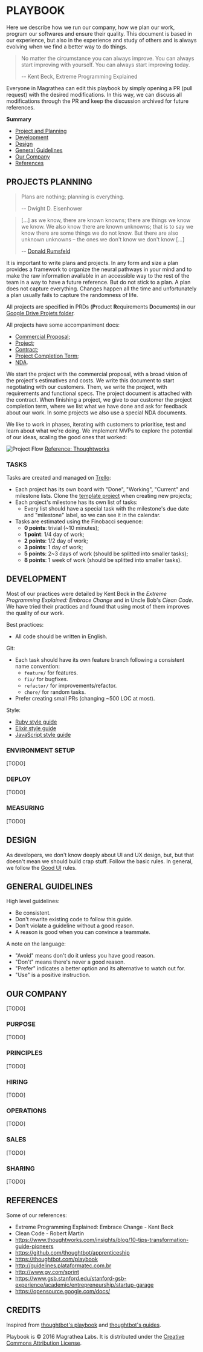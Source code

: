 # PLAYBOOK

Here we describe how we run our company, how we plan our work, program our softwares and ensure their quality. This document is based in our experience, but also in the experience and study of others and is always evolving when we find a better way to do things.

> No matter the circumstance you can always improve. You can always start improving with yourself. You can always start improving today.
>
> -- Kent Beck, Extreme Programming Explained


Everyone in Magrathea can edit this playbook by simply opening a PR (pull request) with the desired modifications. In this way, we can discuss all modifications through the PR and keep the discussion archived for future references.

**Summary**

* [Project and Planning](#markdown-header-projects-planning)
* [Development](#markdown-header-development)
* [Design](#markdown-header-design)
* [General Guidelines](#markdown-header-general-guidelines)
* [Our Company](#markdown-header-our-company)
* [References](#markdown-header-references)

## PROJECTS PLANNING

> Plans are nothing; planning is everything.
>
> -- Dwight D. Eisenhower

> [...] as we know, there are known knowns; there are things we know we know. We also know there are known unknowns; that is to say we know there are some things we do not know. But there are also unknown unknowns – the ones we don't know we don't know [...]
>
> -- [Donald Rumsfeld](https://www.wikiwand.com/en/There_are_known_knowns)

It is important to write plans and projects. In any form and size a plan provides a framework to organize the neural pathways in your mind and to make the raw information available in an accessible way to the rest of the team in a way to have a future reference. But do not stick to a plan. A plan does not capture everything. Changes happen all the time and unfortunately a plan usually fails to capture the randomness of life.

All projects are specified in PRDs (**P**roduct **R**equirements **D**ocuments) in our [Google Drive Projets folder](https://drive.google.com/drive/folders/0B6m7dowklNjvUTVIcURiazBoM2s).

All projects have some accompaniment docs:

* [Commercial Proposal](https://docs.google.com/document/d/1sESbIJ_I53wYpENJo8iZU5TcdfZK8tZlzEwkfzPj4_w/edit);
* [Project](https://docs.google.com/a/magrathealabs.com/document/d/1IU_-NaHIaXniNpa-qpl_55tIdeLmi5TYVDpbrSTc-jk/edit);
* [Contract](https://docs.google.com/a/magrathealabs.com/document/d/1Xhk0-s2k5ONhC2Z8gpXpPzlFagnDH7Y7D208jq-D69U/edit);
* [Project Completion Term](https://docs.google.com/document/d/1KF3qVysLKTRBIS8-f6dxW64N-HyatC_UplUtzBDyrwM/edit);
* [NDA](https://docs.google.com/document/d/1lY-N5sT8BX-YWKflEqt-m1HPdY5rzS02g1cIB6WtSfE/edit).

We start the project with the commercial proposal, with a broad vision of the project's estimatives and costs. We write this document to start negotiating with our customers. Them, we write the project, with requirements and functional specs. The project document is attached with the contract. When finishing a project, we give to our customer the project completion term, where we list what we have done and ask for feedback about our work. In some projects we also use a special NDA documents.

We like to work in phases, iterating with customers to prioritise, test and learn about what we're doing. We implement MVPs to explore the potential of our ideas, scaling the good ones that worked:

![Project Flow](images/project-flow.png "Project Flow")
[Reference: Thoughtworks](https://www.thoughtworks.com/insights/blog/10-tips-transformation-guide-pioneers)

### TASKS

Tasks are created and managed on [Trello](https://trello.com/):

* Each project has its own board with "Done", "Working", "Current" and milestone lists. Clone the [template project](https://trello.com/b/loaGuS7F/projeto-modelo) when creating new projects;
* Each project's milestone has its own list of tasks:
   * Every list should have a special task with the milestone's due date and "milestone" label, so we can see it in the calendar.
* Tasks are estimated using the Finobacci sequence:
   * **0 points**: trivial (~10 minutes);
   * **1 point**: 1/4 day of work;
   * **2 points**: 1/2 day of work;
   * **3 points**: 1 day of work;
   * **5 points**: 2~3 days of work (should be splitted into smaller tasks);
   * **8 points**: 1 week of work (should be splitted into smaller tasks).

## DEVELOPMENT

Most of our practices were detailed by Kent Beck in the *Extreme Programming Explained: Embrace Change* and in Uncle Bob's *Clean Code*. We have tried their practices and found that using most of them improves the quality of our work.

Best practices:

* All code should be written in English.

Git:

* Each task should have its own feature branch following a consistent name convention:
   * `feature/` for features.
   * `fix/` for bugfixes.
   * `refactor/` for improvements/refactor.
   * `chore/` for random tasks.
* Prefer creating small PRs (changing ~500 LOC at most).

Style:

* [Ruby style guide](https://github.com/bbatsov/ruby-style-guide)
* [Elixir style guide](https://github.com/christopheradams/elixir_style_guide)
* [JavaScript style guide](https://github.com/airbnb/javascript)

### ENVIRONMENT SETUP

[TODO]

### DEPLOY

[TODO]

### MEASURING

[TODO]

## DESIGN

As developers,  we don't know deeply about UI and UX design, but, but that doesn't mean we should build crap stuff. Follow the basic rules. In general, we follow the [Good UI](http://goodui.org) rules.

## GENERAL GUIDELINES

High level guidelines:

* Be consistent.
* Don't rewrite existing code to follow this guide.
* Don't violate a guideline without a good reason.
* A reason is good when you can convince a teammate.

A note on the language:

* "Avoid" means don't do it unless you have good reason.
* "Don't" means there's never a good reason.
* "Prefer" indicates a better option and its alternative to watch out for.
* "Use" is a positive instruction.

## OUR COMPANY

[TODO]

### PURPOSE

[TODO]

### PRINCIPLES

[TODO]

### HIRING

[TODO]

### OPERATIONS

[TODO]

### SALES

[TODO]

### SHARING

[TODO]

## REFERENCES

Some of our references:

* Extreme Programming Explained: Embrace Change - Kent Beck
* Clean Code - Robert Martin
* https://www.thoughtworks.com/insights/blog/10-tips-transformation-guide-pioneers
* https://github.com/thoughtbot/apprenticeship
* https://thoughtbot.com/playbook
* http://guidelines.plataformatec.com.br
* http://www.gv.com/sprint
* https://www.gsb.stanford.edu/stanford-gsb-experience/academic/entrepreneurship/startup-garage
* https://opensource.google.com/docs/

## CREDITS

Inspired from [thoughtbot's playbook](https://thoughtbot.com/playbook) and [thoughtbot's guides](https://github.com/thoughtbot/guides).

Playbook is © 2016 Magrathea Labs. It is distributed under the [Creative Commons Attribution License](https://creativecommons.org/licenses/by/3.0/).
